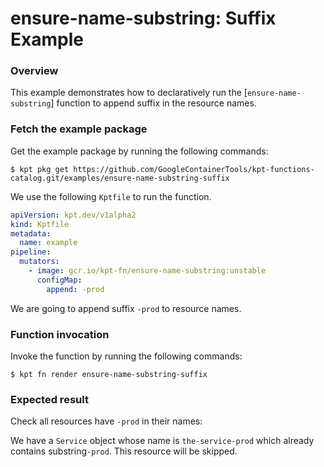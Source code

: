 # ensure-name-substring: Suffix Example

### Overview

This example demonstrates how to declaratively run the [`ensure-name-substring`]
function to append suffix in the resource names.

### Fetch the example package

Get the example package by running the following commands:

```shell
$ kpt pkg get https://github.com/GoogleContainerTools/kpt-functions-catalog.git/examples/ensure-name-substring-suffix
```

We use the following `Kptfile` to run the function.

```yaml
apiVersion: kpt.dev/v1alpha2
kind: Kptfile
metadata:
  name: example
pipeline:
  mutators:
    - image: gcr.io/kpt-fn/ensure-name-substring:unstable
      configMap:
        append: -prod
```

We are going to append suffix `-prod` to resource names.

### Function invocation

Invoke the function by running the following commands:

```shell
$ kpt fn render ensure-name-substring-suffix
```

### Expected result

Check all resources have `-prod` in their names:

We have a `Service` object whose name is `the-service-prod` which already
contains substring`-prod`. This resource will be skipped.

[ensure-name-substring]: https://catalog.kpt.dev/ensure-name-substring/v0.1/
